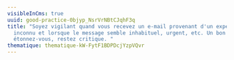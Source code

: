 ```yaml
---
visibleInCms: true
uuid: good-practice-0bjyp_NsrVrNBtCJqhF3q
title: "Soyez vigilant quand vous recevez un e-mail provenant d'un expéditeur
  inconnu et lorsque le message semble inhabituel, urgent, etc. Un bon réflexe :
  étonnez-vous, restez critique. "
thematique: thematique-kW-FytF1BDPDcjYzpVQvr
---
```

